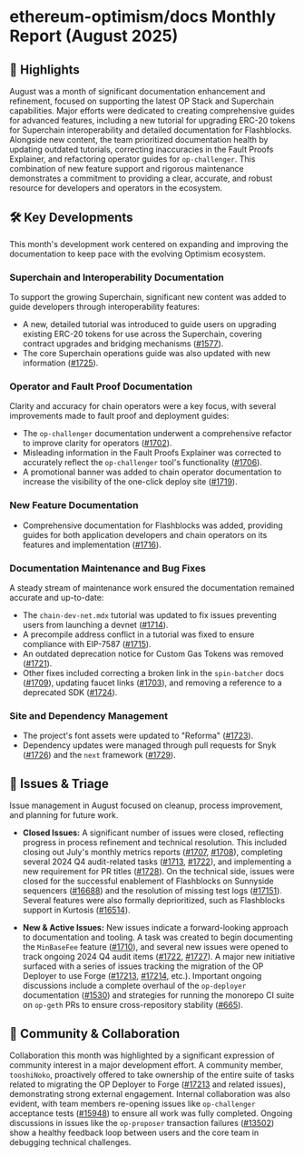 # ethereum-optimism/docs Monthly Report (August 2025)

## 🚀 Highlights
August was a month of significant documentation enhancement and refinement, focused on supporting the latest OP Stack and Superchain capabilities. Major efforts were dedicated to creating comprehensive guides for advanced features, including a new tutorial for upgrading ERC-20 tokens for Superchain interoperability and detailed documentation for Flashblocks. Alongside new content, the team prioritized documentation health by updating outdated tutorials, correcting inaccuracies in the Fault Proofs Explainer, and refactoring operator guides for `op-challenger`. This combination of new feature support and rigorous maintenance demonstrates a commitment to providing a clear, accurate, and robust resource for developers and operators in the ecosystem.

## 🛠️ Key Developments
This month's development work centered on expanding and improving the documentation to keep pace with the evolving Optimism ecosystem.

### Superchain and Interoperability Documentation
To support the growing Superchain, significant new content was added to guide developers through interoperability features:
- A new, detailed tutorial was introduced to guide users on upgrading existing ERC-20 tokens for use across the Superchain, covering contract upgrades and bridging mechanisms ([#1577](https://github.com/ethereum-optimism/docs/pull/1577)).
- The core Superchain operations guide was also updated with new information ([#1725](https://github.com/ethereum-optimism/docs/pull/1725)).

### Operator and Fault Proof Documentation
Clarity and accuracy for chain operators were a key focus, with several improvements made to fault proof and deployment guides:
- The `op-challenger` documentation underwent a comprehensive refactor to improve clarity for operators ([#1702](https://github.com/ethereum-optimism/docs/pull/1702)).
- Misleading information in the Fault Proofs Explainer was corrected to accurately reflect the `op-challenger` tool's functionality ([#1706](https://github.com/ethereum-optimism/docs/pull/1706)).
- A promotional banner was added to chain operator documentation to increase the visibility of the one-click deploy site ([#1719](https://github.com/ethereum-optimism/docs/pull/1719)).

### New Feature Documentation
- Comprehensive documentation for Flashblocks was added, providing guides for both application developers and chain operators on its features and implementation ([#1716](https://github.com/ethereum-optimism/docs/pull/1716)).

### Documentation Maintenance and Bug Fixes
A steady stream of maintenance work ensured the documentation remained accurate and up-to-date:
- The `chain-dev-net.mdx` tutorial was updated to fix issues preventing users from launching a devnet ([#1714](https://github.com/ethereum-optimism/docs/pull/1714)).
- A precompile address conflict in a tutorial was fixed to ensure compliance with EIP-7587 ([#1715](https://github.com/ethereum-optimism/docs/pull/1715)).
- An outdated deprecation notice for Custom Gas Tokens was removed ([#1721](https://github.com/ethereum-optimism/docs/pull/1721)).
- Other fixes included correcting a broken link in the `spin-batcher` docs ([#1709](https://github.com/ethereum-optimism/docs/pull/1709)), updating faucet links ([#1703](https://github.com/ethereum-optimism/docs/pull/1703)), and removing a reference to a deprecated SDK ([#1724](https://github.com/ethereum-optimism/docs/pull/1724)).

### Site and Dependency Management
- The project's font assets were updated to "Reforma" ([#1723](https://github.com/ethereum-optimism/docs/pull/1723)).
- Dependency updates were managed through pull requests for Snyk ([#1726](https://github.com/ethereum-optimism/docs/pull/1726)) and the `next` framework ([#1729](https://github.com/ethereum-optimism/docs/pull/1729)).

## 🐛 Issues & Triage
Issue management in August focused on cleanup, process improvement, and planning for future work.

- **Closed Issues:** A significant number of issues were closed, reflecting progress in process refinement and technical resolution. This included closing out July's monthly metrics reports ([#1707](https://github.com/ethereum-optimism/docs/issues/1707), [#1708](https://github.com/ethereum-optimism/docs/issues/1708)), completing several 2024 Q4 audit-related tasks ([#1713](https://github.com/ethereum-optimism/docs/issues/1713), [#1722](https://github.com/ethereum-optimism/docs/issues/1722)), and implementing a new requirement for PR titles ([#1728](https://github.com/ethereum-optimism/docs/issues/1728)). On the technical side, issues were closed for the successful enablement of Flashblocks on Sunnyside sequencers ([#16688](https://github.com/ethereum-optimism/docs/issues/16688)) and the resolution of missing test logs ([#17151](https://github.com/ethereum-optimism/docs/issues/17151)). Several features were also formally deprioritized, such as Flashblocks support in Kurtosis ([#16514](https://github.com/ethereum-optimism/docs/issues/16514)).

- **New & Active Issues:** New issues indicate a forward-looking approach to documentation and tooling. A task was created to begin documenting the `MinBaseFee` feature ([#1710](https://github.com/ethereum-optimism/docs/issues/1710)), and several new issues were opened to track ongoing 2024 Q4 audit items ([#1722](https://github.com/ethereum-optimism/docs/issues/1722), [#1727](https://github.com/ethereum-optimism/docs/issues/1727)). A major new initiative surfaced with a series of issues tracking the migration of the OP Deployer to use Forge ([#17213](https://github.com/ethereum-optimism/docs/issues/17213), [#17214](https://github.com/ethereum-optimism/docs/issues/17214), etc.). Important ongoing discussions include a complete overhaul of the `op-deployer` documentation ([#1530](https://github.com/ethereum-optimism/docs/issues/1530)) and strategies for running the monorepo CI suite on `op-geth` PRs to ensure cross-repository stability ([#665](https://github.com/ethereum-optimism/docs/issues/665)).

## 💬 Community & Collaboration
Collaboration this month was highlighted by a significant expression of community interest in a major development effort. A community member, `tooshiNoko`, proactively offered to take ownership of the entire suite of tasks related to migrating the OP Deployer to Forge ([#17213](https://github.com/ethereum-optimism/docs/issues/17213) and related issues), demonstrating strong external engagement. Internal collaboration was also evident, with team members re-opening issues like `op-challenger` acceptance tests ([#15948](https://github.com/ethereum-optimism/docs/issues/15948)) to ensure all work was fully completed. Ongoing discussions in issues like the `op-proposer` transaction failures ([#13502](https://github.com/ethereum-optimism/docs/issues/13502)) show a healthy feedback loop between users and the core team in debugging technical challenges.
